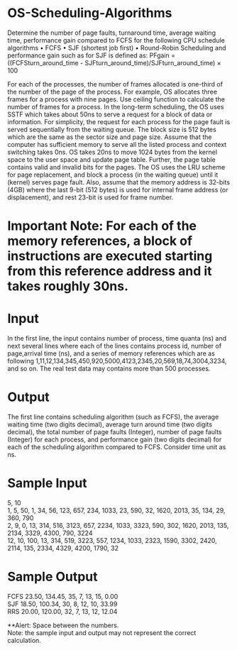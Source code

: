 # OS-Scheduling-Algorithms

Determine the number of page faults, turnaround time, average waiting time, performance gain compared to FCFS for the following CPU schedule algorithms
  • FCFS
  • SJF (shortest job first)
  • Round-Robin Scheduling
and performance gain such as for SJF is defined as:
PFgain = ((FCFSturn_around_time - SJFturn_around_time)/SJFturn_around_time) × 100

For each of the processes, the number of frames allocated is one-third of the number of the page of the process. For example, OS allocates three frames for a process with nine pages. Use ceiling function to calculate the number of frames for a process. In the long-term scheduling, the OS uses SSTF which takes about 50ns to serve a request for a block of data or information. For simplicity, the request for each process for the page fault is served sequentially from the waiting queue. The block size is 512 bytes which are the same as the sector size and page size. Assume that the computer has sufficient memory to serve all the listed process and context switching takes 0ns. OS takes 20ns to move 1024 bytes from the kernel space to the user space and update page table. Further, the page table contains valid and invalid bits for the pages. The OS uses the LRU scheme for page replacement, and block a process (in the waiting queue) until it (kernel) serves page fault. Also, assume that the memory address is 32-bits (4GB) where the last 9-bit (512 bytes) is used for internal frame address (or displacement), and rest 23-bit is used for frame number.

# Important Note: For each of the memory references, a block of instructions are executed starting from this reference address and it takes roughly 30ns.

# Input

In the first line, the input contains number of process, time quanta (ns) and next several lines where
each of the lines contains process id, number of page,arrival time (ns), and a series of memory references
which are as following 1,11,12,134,345,450,920,5000,4123,2345,20,569,18,74,3004,3234, and so on. The
real test data may contains more than 500 processes.

# Output
The first line contains scheduling algorithm (such as FCFS), the average waiting time (two digits decimal),
average turn around time (two digits decimal), the total number of page faults (Integer), number of page
faults (Integer) for each process, and performance gain (two digits decimal) for each of the scheduling
algorithm compared to FCFS. Consider time unit as ns.

# Sample Input
5, 10 <br/> 
1, 5, 50, 1, 34, 56, 123, 657, 234, 1033, 23, 590, 32, 1620, 2013, 35, 134, 29, 360, 790 <br/>
2, 9, 0, 13, 314, 516, 3123, 657, 2234, 1033, 3323, 590, 302, 1620, 2013, 135, 2134, 3329, 4300, 790, 3224 <br/>
12, 10, 100, 13, 314, 519, 3223, 557, 1234, 1033, 2323, 1590, 3302, 2420, 2114, 135, 2334, 4329, 4200, 1790, 32

# Sample Output
FCFS 23.50, 134.45, 35, 7, 13, 15, 0.00 <br/> 
SJF 18.50, 100.34, 30, 8, 12, 10, 33.99 <br/> 
RRS 20.00, 120.00, 32, 7, 13, 12, 12.04 <br/>

**Alert: Space between the numbers.<br/>
Note: the sample input and output may not represent the correct calculation.
